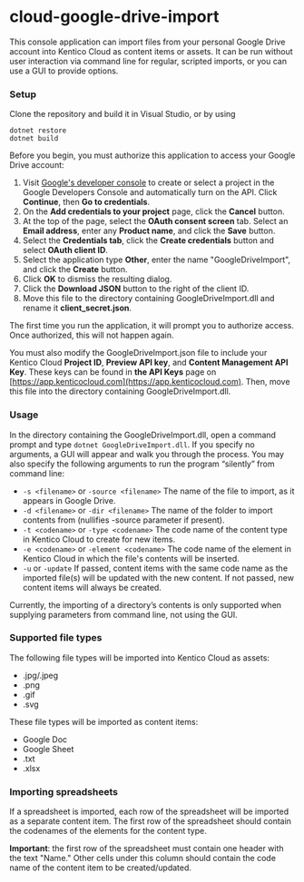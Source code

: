 
# cloud-google-drive-import
This console application can import files from your personal Google Drive account into Kentico Cloud as content items or assets. It can be run without user interaction via command line for regular, scripted imports, or you can use a GUI to provide options.

### Setup

Clone the repository and build it in Visual Studio, or by using
```
dotnet restore
dotnet build
```

Before you begin, you must authorize this application to access your Google Drive account:
1. Visit [Google's developer console](https://console.developers.google.com/start/api?id=drive) to create or select a project in the Google Developers Console and automatically turn on the API. Click **Continue**, then **Go to credentials**.
2. On the **Add credentials to your project** page, click the **Cancel** button.
3. At the top of the page, select the **OAuth consent screen** tab. Select an **Email address**, enter any **Product name**, and click the **Save** button.
4. Select the **Credentials tab**, click the **Create credentials** button and select **OAuth client ID**.
5. Select the application type **Other**, enter the name "GoogleDriveImport", and click the **Create** button.
6. Click **OK** to dismiss the resulting dialog.
7. Click the **Download JSON** button to the right of the client ID.
8. Move this file to the directory containing GoogleDriveImport.dll and rename it **client_secret.json**.

The first time you run the application, it will prompt you to authorize access. Once authorized, this will not happen again.

You must also modify the GoogleDriveImport.json file to include your Kentico Cloud **Project ID**, **Preview API key**, and **Content Management API Key**. These keys can be found in **the API Keys** page on [https://app.kenticocloud.com](https://app.kenticocloud.com). Then, move this file into the directory containing GoogleDriveImport.dll.

### Usage

In the directory containing the GoogleDriveImport.dll, open a command prompt and type `dotnet GoogleDriveImport.dll`. If you specify no arguments, a GUI will appear and walk you through the process. You may also specify the following arguments to run the program “silently” from command line:

-	`-s <filename>` or `-source <filename>`
	The name of the file to import, as it appears in Google Drive.
-	`-d <filename>` or `-dir <filename>`
	The name of the folder to import contents from (nullifies -source parameter if present). 
-	`-t <codename>` or `-type <codename>`
	The code name of the content type in Kentico Cloud to create for new items.
-	`-e <codename>` or `-element <codename>`
	The code name of the element in Kentico Cloud in which the file's contents will be inserted.
-	`-u` or `-update`
	If passed, content items with the same code name as the imported file(s) will be updated with the new content. If not passed, new content items will always be created.

Currently, the importing of a directory’s contents is only supported when supplying parameters from command line, not using the GUI.

### Supported file types
The following file types will be imported into Kentico Cloud as assets:
-	.jpg/.jpeg
-	.png
-	.gif
-	.svg

These file types will be imported as content items:
- Google Doc
-	Google Sheet
-	.txt
-	.xlsx

### Importing spreadsheets
If a spreadsheet is imported, each row of the spreadsheet will be imported as a separate content item. The first row of the spreadsheet should contain the codenames of the elements for the content type.

 **Important**: the first row of the spreadsheet must contain one header with the text "Name." Other cells under this column should contain the code name of the content item to be created/updated.
